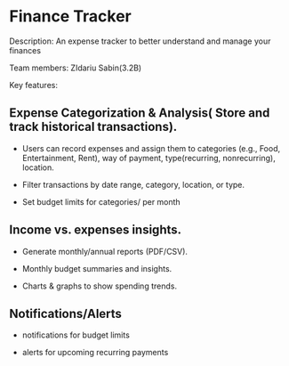 # Finance Tracker 

 

Description: An expense tracker to better understand and manage your finances 

Team members: ZIdariu Sabin(3.2B) 

Key features: 
 

## Expense Categorization & Analysis( Store and track historical transactions). 

  - Users can record expenses and assign them to categories (e.g., Food, Entertainment, Rent), way of payment, type(recurring, nonrecurring), location. 

  - Filter transactions by date range, category, location, or type. 

  - Set budget limits for categories/ per month 

## Income vs. expenses insights. 

   - Generate monthly/annual reports (PDF/CSV). 

   - Monthly budget summaries and insights. 

   - Charts & graphs to show spending trends. 

## Notifications/Alerts 

   - notifications for budget limits  

   - alerts for upcoming recurring payments 

 

 

 
